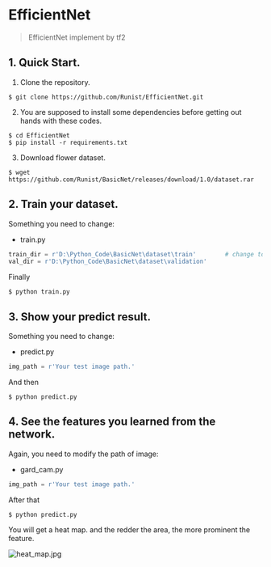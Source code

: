 # EfficientNet

> EfficientNet implement by tf2 <br>

## 1. Quick Start.

1. Clone the repository.

```
$ git clone https://github.com/Runist/EfficientNet.git
```

2. You are supposed to install some dependencies before getting out hands with these codes.

```
$ cd EfficientNet
$ pip install -r requirements.txt
```

3. Download flower dataset.

```
$ wget https://github.com/Runist/BasicNet/releases/download/1.0/dataset.rar
```

## 2. Train your dataset.

Something you need to change:

- train.py

```python
train_dir = r'D:\Python_Code\BasicNet\dataset\train'		# change to your dataset directory
val_dir = r'D:\Python_Code\BasicNet\dataset\validation'
```

Finally

```
$ python train.py			
```

## 3. Show your predict result.

Something you need to change:

- predict.py

```python
img_path = r'Your test image path.'
```

And then

```
$ python predict.py
```

## 4. See the features you learned from the network.

Again, you need to modify the path of image:

- gard_cam.py

```python
img_path = r'Your test image path.'
```

After that

```
$ python predict.py
```

You will get a heat map. and the redder the area, the more prominent the feature.

![heat_map.jpg](https://i.loli.net/2021/02/01/thlB5uQPFxAndOE.jpg)